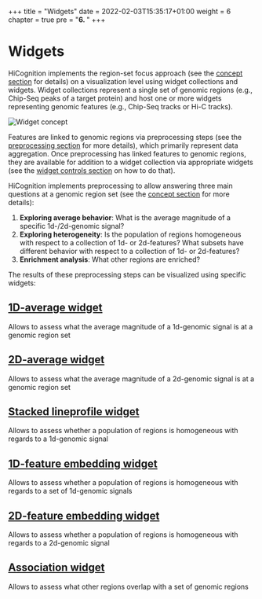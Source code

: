 +++
title = "Widgets"
date = 2022-02-03T15:35:17+01:00
weight = 6
chapter = true
pre = "<b>6. </b>"
+++

# Widgets

HiCognition implements the region-set focus approach (see the [concept section](/concepts/region_set_focus/) for details) on a visualization level using widget collections and widgets.
Widget collections represent a single set of genomic regions (e.g., Chip-Seq peaks of a target protein) and host one or more widgets representing genomic features (e.g., Chip-Seq tracks or Hi-C tracks).
<!-- widget collection naming ambiguous to feature collections -->

![Widget concept](/Widget_concept.png)

Features are linked to genomic regions via preprocessing steps (see the [preprocessing section](/preprocessing/) for more details), which primarily represent data aggregation.
Once preprocessing has linked features to genomic regions, they are available for addition to a widget collection via appropriate widgets (see the [widget controls section](/widgets/widget_controls) on how to do that).

HiCognition implements preprocessing to allow answering three main questions at a genomic region set (see the [concept section](/concepts/region_set_focus/) for more details):

1. __Exploring average behavior__: 
    What is the average magnitude of a specific 1d-/2d-genomic signal?
2. __Exploring heterogeneity__:
    Is the population of regions homogeneous with respect to a collection of 1d- or 2d-features? 
    What subsets have different behavior with respect to a collection of 1d- or 2d-features?
3. __Enrichment analysis__: 
    What other regions are enriched? 

The results of these preprocessing steps can be visualized using specific widgets:

## [1D-average widget](/widgets/lineprofile/)

Allows to assess what the average magnitude of a 1d-genomic signal is at a genomic region set

## [2D-average widget](/widgets/2d_average/)

Allows to assess what the average magnitude of a 2d-genomic signal is at a genomic region set

## [Stacked lineprofile widget](/widgets/stackup/)

Allows to assess whether a population of regions is homogeneous with regards to a 1d-genomic signal 

## [1D-feature embedding widget](/widgets/1d_feature_embedding/)

Allows to assess whether a population of regions is homogeneous with regards to a set of 1d-genomic signals 

## [2D-feature embedding widget](/widgets/2d_feature_embedding/)

Allows to assess whether a population of regions is homogeneous with regards to a 2d-genomic signal 

## [Association widget](/widgets/association/)

Allows to assess what other regions overlap with a set of genomic regions 
